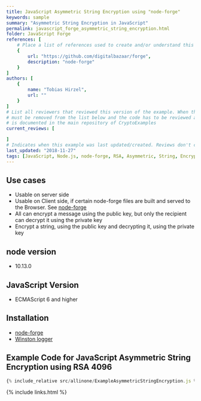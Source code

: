 ```yaml
---
title: JavaScript Asymmetric String Encryption using "node-forge"
keywords: sample
summary: "Asymmetric String Encryption in JavaScript"
permalink: javascript_forge_asymmetric_string_encryption.html
folder: JavaScript Forge
references: [
    # Place a list of references used to create and/or understand this example.
    {
        url: "https://github.com/digitalbazaar/forge",
        description: "node-forge"
    }
]
authors: [
    {
        name: "Tobias Hirzel",
        url: ""
    }
]
# List all reviewers that reviewed this version of the example. When the example is updated all old reviews
# must be removed from the list below and the code has to be reviewed again. The complete review process
# is documented in the main repository of CryptoExamples
current_reviews: [

]
# Indicates when this example was last updated/created. Reviews don't change this.
last_updated: "2018-11-27"
tags: [JavaScript, Node.js, node-forge, RSA, Asymmetric, String, Encryption]
---
```


## Use cases

- Usable on server side
- Usable on Client side, if certain node-forge files are built and served to the Browser. See [node-forge](https://github.com/digitalbazaar/forge)
- All can encrypt a message using the public key, but only the recipient can decrypt it using the private key
- Encrypt a string, using the public key and decrypting it, using the private key

## node version

- 10.13.0

## JavaScript Version

- ECMAScript 6 and higher

## Installation

- [node-forge](https://github.com/digitalbazaar/forge)
- [Winston logger](https://github.com/winstonjs/winston)

## Example Code for JavaScript Asymmetric String Encryption using RSA 4096

```js
{% include_relative src/allinone/ExampleAsymmetricStringEncryption.js %}
```

{% include links.html %}
